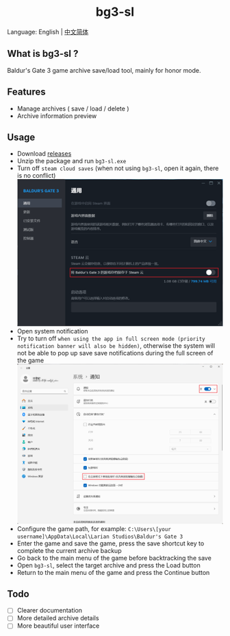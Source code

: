 <h1 align="center">bg3-sl</h1>

Language: English | [中文简体](README_zh_cn.md)

## What is bg3-sl ?

Baldur's Gate 3 game archive save/load tool, mainly for honor mode.

## Features

- Manage archives ( save / load / delete )
- Archive information preview

## Usage

- Download [releases](https://github.com/tony709394/bg3-sl/releases)
- Unzip the package and run `bg3-sl.exe`
- Turn off `steam cloud saves` (when not using `bg3-sl`, open it again, there is no conflict)
  ![](/docs/steam_cloud.png)
- Open system notification
- Try to turn off `when using the app in full screen mode (priority notification banner will also be hidden)`, otherwise the system will not be able to pop up save save notifications during the full screen of the game
  ![](/docs/notification_settings.png)
- Configure the game path, for example: `C:\Users\[your username]\AppData\Local\Larian Studios\Baldur's Gate 3`
- Enter the game and save the game, press the save shortcut key to complete the current archive backup
- Go back to the main menu of the game before backtracking the save
- Open `bg3-sl`, select the target archive and press the Load button
- Return to the main menu of the game and press the Continue button

## Todo
- [ ] Clearer documentation
- [ ] More detailed archive details
- [ ] More beautiful user interface
